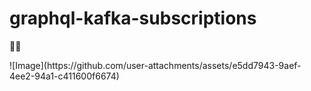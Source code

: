 # graphql-kafka-subscriptions


<!-- INSPIRATIONAL_QUOTE_START -->
<p>🧑‍💻</p>
![Image](https://github.com/user-attachments/assets/e5dd7943-9aef-4ee2-94a1-c411600f6674)
<!-- INSPIRATIONAL_QUOTE_END -->
